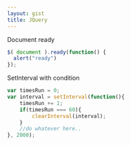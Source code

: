 ```yaml
---
layout: gist
title: JQuery
---
```


Document ready
```js
$( document ).ready(function() {
  alert("ready")
});
```

SetInterval with condition
```js
var timesRun = 0;
var interval = setInterval(function(){
    timesRun += 1;
    if(timesRun === 60){
        clearInterval(interval);
    }
    //do whatever here..
}, 2000); 
```
